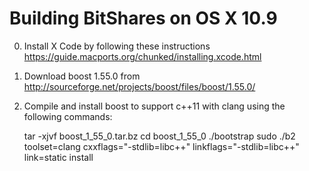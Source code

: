 Building BitShares on OS X 10.9
===============================

0) Install X Code by following these instructions https://guide.macports.org/chunked/installing.xcode.html
1) Download boost 1.55.0 from http://sourceforge.net/projects/boost/files/boost/1.55.0/
2) Compile and install boost to support c++11 with clang using the following commands:

    tar -xjvf boost_1_55_0.tar.bz
    cd boost_1_55_0
    ./bootstrap
    sudo ./b2 toolset=clang cxxflags="-stdlib=libc++" linkflags="-stdlib=libc++" link=static install

